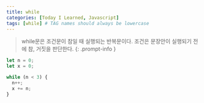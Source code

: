 ```yaml
---
title: while
categories: [Today I Learned, Javascript]
tags: [while] # TAG names should always be lowercase
---
```


> while문은 조건문이 참일 때 실행되는 반복문이다. 조건은 문장안이 실행되기 전에 참, 거짓을 판단한다.
{: .prompt-info }

```js
let n = 0;
let x = 0;

while (n < 3) {
  n++;
  x += n;
}
```
